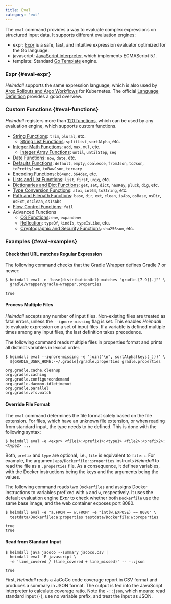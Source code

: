 ```yaml
---
title: Eval
category: "ext"
---
```


The `eval` command provides a way to evaluate complex expressions on structured input data.
It supports different evaluation engines:

* expr: [Expr](https://github.com/antonmedv/expr) is a safe, fast, and intuitive expression evaluator optimized for the Go language.
* javascript: [JavaScript interpreter](https://github.com/dop251/goja), which implements ECMAScript 5.1.
* template: Standard [Go Template](https://pkg.go.dev/text/template) engine.

### Expr {#eval-expr}

*Heimdall* supports the same expression language, which is also used by
[Argo Rollouts and Argo Workflows](https://argoproj.github.io/) for Kubernetes.
The official [Language Definition](https://expr.medv.io/docs/Language-Definition) provides a good overview.

### Custom Functions {#eval-functions}

*Heimdall* registers more than [120 functions](https://go-task.github.io/slim-sprig/),
which can be used by any evaluation engine, which supports custom functions.

* [String Functions](https://go-task.github.io/slim-sprig/strings.html): `trim`, `plural`, etc.
    * [String List Functions](https://go-task.github.io/slim-sprig/string_slice.html): `splitList`, `sortAlpha`, etc.
* [Integer Math Functions](https://go-task.github.io/slim-sprig/math.html): `add`, `max`, `mul`, etc.
    * [Integer Array Functions](https://go-task.github.io/slim-sprig/integer_slice.html): `until`, `untilStep`, `seq`
* [Date Functions](https://go-task.github.io/slim-sprig/date.html): `now`, `date`, etc.
* [Defaults Functions](https://go-task.github.io/slim-sprig/defaults.html):
  `default`, `empty`, `coalesce`, `fromJson`, `toJson`, `toPrettyJson`, `toRawJson`, `ternary`
* [Encoding Functions](https://go-task.github.io/slim-sprig/encoding.html): `b64enc`, `b64dec`, etc.
* [Lists and List Functions](https://go-task.github.io/slim-sprig/lists.html): `list`, `first`, `uniq`, etc.
* [Dictionaries and Dict Functions](https://go-task.github.io/slim-sprig/dicts.html):
  `get`, `set`, `dict`, `hasKey`, `pluck`, `dig`, etc.
* [Type Conversion Functions](https://go-task.github.io/slim-sprig/conversion.html): `atoi`, `int64`, `toString`, etc.
* [Path and Filepath Functions](https://go-task.github.io/slim-sprig/paths.html):
  `base`, `dir`, `ext`, `clean`, `isAbs`, `osBase`, `osDir`, `osExt`, `osClean`, `osIsAbs`
* [Flow Control Functions](https://go-task.github.io/slim-sprig/flow_control.html): `fail`
* Advanced Functions
    * [OS Functions](https://go-task.github.io/slim-sprig/os.html): `env`, `expandenv`
    * [Reflection](https://go-task.github.io/slim-sprig/reflection.html): `typeOf`, `kindIs`, `typeIsLike`, etc.
    * [Cryptographic and Security Functions](https://go-task.github.io/slim-sprig/crypto.html): `sha256sum`, etc.

### Examples {#eval-examples}

#### Check that URL matches Regular Expression

The following command checks that the Gradle Wrapper defines Gradle 7 or newer:

```shell
$ heimdall eval -e 'base(distributionUrl) matches "gradle-[7-9][.]"' \
  gradle/wrapper/gradle-wrapper.properties

true
```

#### Process Multiple Files

*Heimdall* accepts any number of input files.
Non-existing files are treated as fatal errors, unless the `--ignore-missing` flag is set.
This enables *Heimdall* to evaluate expression on a set of input files.
If a variable is defined multiple times among any input files, the last definition takes precedence.

The following command reads multiple files in properties format and prints all distinct variables in lexical order.

```shell
$ heimdall eval --ignore-missing -e 'join("\n", sortAlpha(keys(_)))' \
  ${GRADLE_USER_HOME:-~/.gradle}/gradle.properties gradle.properties

org.gradle.cache.cleanup
org.gradle.caching
org.gradle.configureondemand
org.gradle.daemon.idletimeout
org.gradle.parallel
org.gradle.vfs.watch
```

#### Override File Format

The `eval` command determines the file format solely based on the file extension.
For files, which have an unknown file extension, or when reading from standard input, the type needs to be defined.
This is done with the following syntax:

```shell
$ heimdall eval -e <expr> <file1>:<prefix1>:<type1> <file2>:<prefix2>:<type2> ...
```

Both, `prefix` and `type` are optional, i.e., `file` is equivalent to `file::`.
For example, the argument `app/Dockerfile::properties` instructs *Heimdall* to read the file as a `.properties` file.
As a consequence, it defines variables, with the Docker instructions being the keys and the arguments being the values.

The following command reads two `Dockerfiles` and assigns Docker instructions to variables prefixed with `a` and `w`, respectively.
It uses the default evaluation engine *Expr* to check whether both `Dockerfile` use the same base image,
and the web container exposes port 8080.

```shell
$ heimdall eval -e "a.FROM == w.FROM" -e "int(w.EXPOSE) == 8080" \
  testdata/Dockerfile:a:properties testdata/Dockerfile:w:properties

true
true
```

#### Read from Standard Input

```shell
$ heimdall java jacoco --summary jacoco.csv |
  heimdall eval -E javascript \
  -e 'line_covered / (line_covered + line_missed)' -- -::json

true
```

First, *Heimdall* reads a JaCoCo code coverage report in CSV format and produces a summary in JSON format.
The output is fed into the JavaScript interpreter to calculate coverage ratio.
Note the `-::json`, which means: read standard input (`-`), use no variable prefix, and treat the input as JSON.
